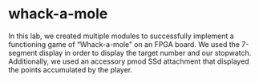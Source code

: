 # whack-a-mole
In this lab, we created multiple modules to successfully implement a functioning game of “Whack-a-mole” on an FPGA board. We used the 7-segment display in order to display the target number and our stopwatch. Additionally, we used an accessory pmod SSd attachment that displayed the points accumulated by the player.
